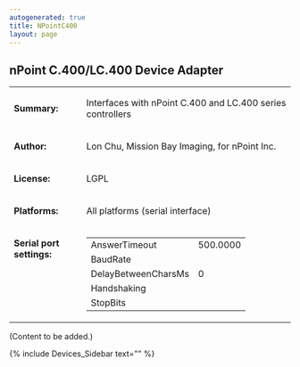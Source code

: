 ```yaml
---
autogenerated: true
title: NPointC400
layout: page
---
```


## nPoint C.400/LC.400 Device Adapter

<table>

<tr>

<td markdown="1">

**Summary:**

</td>

<td markdown="1">

Interfaces with nPoint C.400 and LC.400 series controllers

</td>

</tr>

<tr>

<td markdown="1">

**Author:**

</td>

<td markdown="1">

Lon Chu, Mission Bay Imaging, for nPoint Inc.

</td>

</tr>

<tr>

<td markdown="1">

**License:**

</td>

<td markdown="1">

LGPL

</td>

</tr>

<tr>

<td markdown="1">

**Platforms:**

</td>

<td markdown="1">

All platforms (serial interface)

</td>

</tr>

<tr>

<td markdown="1" valign=top>

**Serial port settings:**

</td>

<td markdown="1" valign=top>

|                     |          |
| ------------------- | -------- |
| AnswerTimeout       | 500.0000 |
| BaudRate            |          |
| DelayBetweenCharsMs | 0        |
| Handshaking         |          |
| StopBits            |          |

</table>

(Content to be added.)

{% include Devices_Sidebar text="" %}
